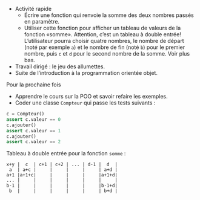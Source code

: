 * Activité rapide
  * Écrire une fonction qui renvoie la somme des deux nombres passés en
    paramètre.
  * Utiliser cette fonction pour afficher un tableau de valeurs de la fonction
    «somme». Attention, c’est un tableau à double entrée!  
    L’utilisateur pourra choisir quatre nombres, le nombre de départ
    (noté par exemple `a`) et le nombre de fin (noté `b`) pour le premier
    nombre, puis `c` et `d` pour le second nombre de la somme. Voir plus bas.
* Travail dirigé : le jeu des allumettes.
* Suite de l’introduction à la programmation orientée objet.

Pour la prochaine fois

* Apprendre le cours sur la POO et savoir refaire les exemples.
* Coder une classe `Compteur` qui passe les tests suivants :

```python
c = Compteur()
assert c.valeur == 0
c.ajouter()
assert c.valeur == 1
c.ajouter()
assert c.valeur == 2
```

Tableau à double entrée pour la fonction `somme` :

```
x+y |  c  | c+1 | c+2 | ... | d-1 |  d  |
 a  | a+c |     |     |     |     | a+d |
a+1 |a+1+c|     |     |     |     |a+1+d|
... |     |     |     |     |     |     |
b-1 |     |     |     |     |     |b-1+d|
 b  |     |     |     |     |     | b+d |
```

